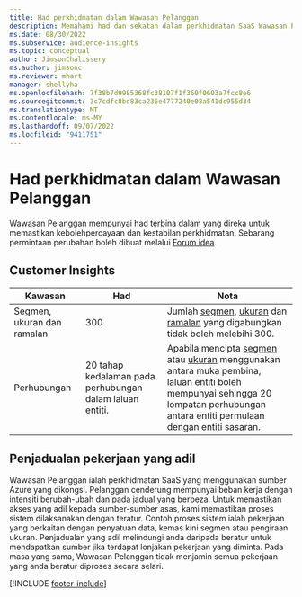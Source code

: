 ```yaml
---
title: Had perkhidmatan dalam Wawasan Pelanggan
description: Memahami had dan sekatan dalam perkhidmatan SaaS Wawasan Pelanggan.
ms.date: 08/30/2022
ms.subservice: audience-insights
ms.topic: conceptual
author: JimsonChalissery
ms.author: jimsonc
ms.reviewer: mhart
manager: shellyha
ms.openlocfilehash: 7f38b7d9985368fc38107f1f360f0603a7fcc8e6
ms.sourcegitcommit: 3c7cdfc8bd83ca236e4777240e08a541dc955d34
ms.translationtype: MT
ms.contentlocale: ms-MY
ms.lasthandoff: 09/07/2022
ms.locfileid: "9411751"
---
```

# <a name="service-limits-in-customer-insights"></a>Had perkhidmatan dalam Wawasan Pelanggan

 Wawasan Pelanggan mempunyai had terbina dalam yang direka untuk memastikan kebolehpercayaan dan kestabilan perkhidmatan. Sebarang permintaan perubahan boleh dibuat melalui [Forum idea](https://go.microsoft.com/fwlink/?linkid=2074172).

## <a name="customer-insights"></a>Customer Insights

| Kawasan  | Had  | Nota |
|-------------|---------------------------------------------------------------------|---------------------------------------------------------------------|
| Segmen, ukuran dan ramalan | 300  | Jumlah [segmen](segments.md), [ukuran](measures.md) dan [ramalan](predictions-overview.md) yang digabungkan tidak boleh melebihi 300.  |
| Perhubungan | 20 tahap kedalaman pada perhubungan dalam laluan entiti. | Apabila mencipta [segmen](segments.md) atau [ukuran](measures.md) menggunakan antara muka pembina, laluan entiti boleh mempunyai sehingga 20 lompatan perhubungan antara entiti permulaan dengan entiti sasaran.  |

## <a name="fair-scheduling-of-jobs"></a>Penjadualan pekerjaan yang adil

Wawasan Pelanggan ialah perkhidmatan SaaS yang menggunakan sumber Azure yang dikongsi. Pelanggan cenderung mempunyai beban kerja dengan intensiti berubah-ubah dan pada jadual yang berbeza. Untuk memastikan akses yang adil kepada sumber-sumber asas, kami memastikan proses sistem dilaksanakan dengan teratur. Contoh proses sistem ialah pekerjaan yang berkaitan dengan penyatuan data, kemas kini segmen atau pengiraan ukuran. Penjadualan yang adil melindungi anda daripada beratur untuk mendapatkan sumber jika terdapat lonjakan pekerjaan yang diminta. Pada masa yang sama, Wawasan Pelanggan tidak menjamin semua pekerjaan yang anda beratur diproses secara selari.

[!INCLUDE [footer-include](includes/footer-banner.md)]

